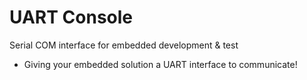 # UART Console

Serial COM interface for embedded development & test


- Giving your embedded solution a UART interface to communicate!

